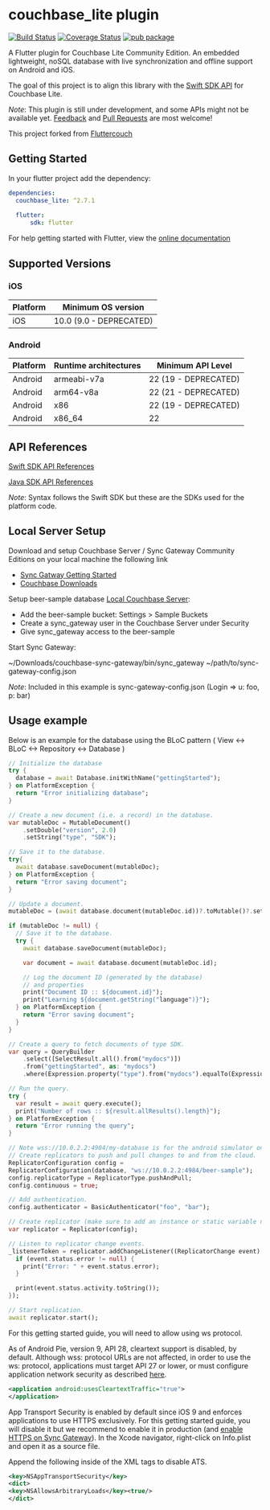 # couchbase_lite plugin
[![Build Status](https://travis-ci.org/SaltechSystems/couchbase_lite.svg?branch=master)](https://travis-ci.org/SaltechSystems/couchbase_lite)
[![Coverage Status](https://coveralls.io/repos/github/SaltechSystems/couchbase_lite/badge.svg?branch=master)](https://coveralls.io/github/SaltechSystems/couchbase_lite?branch=master)
[![pub package](https://img.shields.io/pub/v/couchbase_lite.svg)](https://pub.dartlang.org/packages/couchbase_lite)

A Flutter plugin for Couchbase Lite Community Edition. An embedded lightweight, noSQL database with live synchronization and offline support on Android and iOS.

The goal of this project is to align this library with the [Swift SDK API](https://docs.couchbase.com/mobile/2.5.0/couchbase-lite-swift/) for Couchbase Lite.

*Note*: This plugin is still under development, and some APIs might not be available yet.
[Feedback](https://github.com/SaltechSystems/couchbase_lite/issues) and [Pull Requests](https://github.com/SaltechSystems/couchbase_lite/pulls) are most welcome!

This project forked from [Fluttercouch](https://github.com/oltrenuovefrontiere/fluttercouch)

## Getting Started

In your flutter project add the dependency:

```yaml
dependencies:
  couchbase_lite: ^2.7.1
  
  flutter:
      sdk: flutter
```

For help getting started with Flutter, view the 
[online documentation](https://flutter.dev/docs)

## Supported Versions

### iOS

| Platform | Minimum OS version      |
| -------- | ----------------------- |
| iOS      | 10.0 (9.0 - DEPRECATED) |

### Android

| Platform | Runtime architectures | Minimum API Level   |
| -------- | --------------------- | ------------------- |
| Android  | armeabi-v7a           | 22 (19 - DEPRECATED)|
| Android  | arm64-v8a             | 22 (21 - DEPRECATED)|
| Android  | x86                   | 22 (19 - DEPRECATED)|
| Android  | x86_64                | 22                  |

## API References

[Swift SDK API References](https://docs.couchbase.com/mobile/2.7.0/couchbase-lite-swift/)

[Java SDK API References](https://docs.couchbase.com/mobile/2.7.0/couchbase-lite-java)

*Note*: Syntax follows the Swift SDK but these are the SDKs used for the platform code.

## Local Server Setup

Download and setup Couchbase Server / Sync Gateway Community Editions on your local machine the following link
- [Sync Gatway Getting Started](https://docs.couchbase.com/sync-gateway/current/getting-started.html)
- [Couchbase Downloads](https://www.couchbase.com/downloads)

Setup beer-sample database [Local Couchbase Server](http://127.0.0.1:8091/):

- Add the beer-sample bucket: Settings > Sample Buckets
- Create a sync_gateway user in the Couchbase Server under Security
- Give sync_gateway access to the beer-sample

Start Sync Gateway:

~/Downloads/couchbase-sync-gateway/bin/sync_gateway ~/path/to/sync-gateway-config.json

*Note*: Included in this example is sync-gateway-config.json (Login => u: foo, p: bar)


## Usage example

Below is an example for the database using the BLoC pattern ( View <-> BLoC <-> Repository <-> Database )

```dart
// Initialize the database
try {
  database = await Database.initWithName("gettingStarted");
} on PlatformException {
  return "Error initializing database";
}

// Create a new document (i.e. a record) in the database.
var mutableDoc = MutableDocument()
    .setDouble("version", 2.0)
    .setString("type", "SDK");

// Save it to the database.
try{
  await database.saveDocument(mutableDoc);
} on PlatformException {
  return "Error saving document";
}

// Update a document.
mutableDoc = (await database.document(mutableDoc.id))?.toMutable()?.setString("language", "Dart");

if (mutableDoc != null) {
  // Save it to the database.
  try {
    await database.saveDocument(mutableDoc);

    var document = await database.document(mutableDoc.id);

    // Log the document ID (generated by the database)
    // and properties
    print("Document ID :: ${document.id}");
    print("Learning ${document.getString("language")}");
  } on PlatformException {
    return "Error saving document";
  }
}

// Create a query to fetch documents of type SDK.
var query = QueryBuilder
    .select([SelectResult.all().from("mydocs")])
    .from("gettingStarted", as: "mydocs")
    .where(Expression.property("type").from("mydocs").equalTo(Expression.string("SDK")));

// Run the query.
try {
  var result = await query.execute();
  print("Number of rows :: ${result.allResults().length}");
} on PlatformException {
  return "Error running the query";
}

// Note wss://10.0.2.2:4984/my-database is for the android simulator on your local machine's couchbase database
// Create replicators to push and pull changes to and from the cloud.
ReplicatorConfiguration config =
ReplicatorConfiguration(database, "ws://10.0.2.2:4984/beer-sample");
config.replicatorType = ReplicatorType.pushAndPull;
config.continuous = true;

// Add authentication.
config.authenticator = BasicAuthenticator("foo", "bar");

// Create replicator (make sure to add an instance or static variable named replicator)
var replicator = Replicator(config);

// Listen to replicator change events.
_listenerToken = replicator.addChangeListener((ReplicatorChange event) {
  if (event.status.error != null) {
    print("Error: " + event.status.error);
  }

  print(event.status.activity.toString());
});

// Start replication.
await replicator.start();
```

For this getting started guide, you will need to allow using ws protocol.

As of Android Pie, version 9, API 28, cleartext support is disabled, by default. Although wss: protocol URLs are not affected, in order to use the ws: protocol, applications must target API 27 or lower, or must configure application network security as described [here](https://developer.android.com/training/articles/security-config#CleartextTrafficPermitted).

```xml
<application android:usesCleartextTraffic="true">
</application>
```

App Transport Security is enabled by default since iOS 9 and enforces applications to use HTTPS exclusively. For this getting started guide, you will disable it but we recommend to enable it in production (and [enable HTTPS on Sync Gateway](https://docs.couchbase.com/sync-gateway/2.7/security.html#connection-to-sync-gateway)). In the Xcode navigator, right-click on Info.plist and open it as a source file.

Append the following inside of the <dict> XML tags to disable ATS.

```xml
<key>NSAppTransportSecurity</key>
<dict>
<key>NSAllowsArbitraryLoads</key><true/>
</dict>
```
